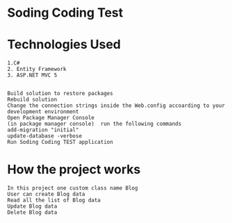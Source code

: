 # Soding Coding Test

# Technologies Used
    1.C#
    2. Entity Framework
    3. ASP.NET MVC 5


    Build solution to restore packages
    Rebuild solution
    Change the connection strings inside the Web.config accoarding to your development environment
    Open Package Manager Console
    (in package manager console)  run the following commands
    add-migration "initial"
    update-database -verbose
    Run Soding Coding TEST application
    
# How the project works
  
    In this project one custom class name Blog
    User can create Blog data
    Read all the list of Blog data
    Update Blog data
    Delete Blog data
